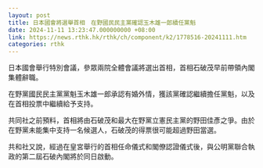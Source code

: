```yaml
---
layout: post
title: 日本國會將選舉首相　在野國民民主黨確認玉木雄一郎續任黨魁
date: 2024-11-11 13:23:47.000000000 +08:00
link: https://news.rthk.hk/rthk/ch/component/k2/1778516-20241111.htm
categories: rthk
---
```


日本國會舉行特別會議，參眾兩院全體會議將選出首相，首相石破茂早前帶領內閣集體辭職。

在野黨國民民主黨黨魁玉木雄一郎承認有婚外情，獲該黨確認繼續擔任黨魁，以及在首相投票中繼續給予支持。

共同社之前預料，首相將由石破茂和最大在野黨立憲民主黨的野田佳彥之爭。由於在野黨未能集中支持一名候選人，石破茂的得票很可能超過野田當選。

共和社又說，經過在皇宮舉行的首相任命儀式和閣僚認證儀式後，與公明黨聯合執政的第二屆石破內閣將於同日啟動。
